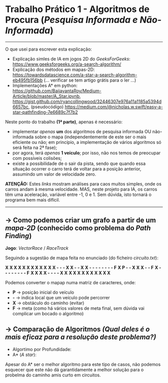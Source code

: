 # Trabalho Prático 1 - Algoritmos de Procura (_Pesquisa Informada e Não-Informada_)
----------------------------------

O que usei para escrever esta explicação:
- Explicação simles de IA em jogos 2D do _GeeksForGeeks_: https://www.geeksforgeeks.org/a-search-algorithm/
- Explicação dos métodos em mapas-2D: https://towardsdatascience.com/a-star-a-search-algorithm-eb495fb156bb (... verificar se tem artigo grátis para o ler ...)
- Implementações A* em python: https://github.com/BaijayantaRoy/Medium-Article/blob/master/A_Star.ipynb, https://gist.github.com/ryancollingwood/32446307e976a11a1185a5394d6657bc, (pseudocódigo) https://medium.com/@nicholas.w.swift/easy-a-star-pathfinding-7e6689c7f7b2

Neste ponto do trabalho __(1ª parte)__, apenas é necessário:
- implementar _apenas_ __um__ dos algoritmos de pesquisa informada OU não-informada sobre o mapa (independentemente de este ser o mais eficiente ou não; em princípio, a implementação de vários algoritmos só será feita na 2ª fase);
- por agora, terá _apenas_ __1 veículo__; por isso, não nos temos de preocupar com possíveis colisões;
- existe a possibilidade de o sair da pista, sendo que quando essa situação ocorrer o carro terá de voltar para a posição anterior, assumindo um valor de velocidade zero.

__ATENÇÃO:__ Estes _links_ mostram análises para caos muitos simples, onde os carros andam à mesma velocidade. MAS, neste projeto para IA, os carros têm uma aceleração, variável entre -1, 0 e 1. Sem dúvida, isto tornará o programa bem mais difícil.

-----------------------------

## -> Como podemos criar um grafo a partir de um _mapa-2D_ (conhecido como problema do _Path Finding_)

__Jogo__: _VectorRace_ / _RaceTrack_

Seguindo a sugestão de mapa feita no enunciado (do ficheiro _circuito.txt_):

__X X X X X X X X X X__
__X X - - - X X - - X__
__X - - - - - - - - F__
__X P - - X X X - - F__
__X - - - - - - - - F__
__X X X X - - - - X X__
__X X X X X X X X X X__

Podemos converter o mapap numa matriz de caracteres, onde:
- __P__ -> posição inicial do veículo
- __-__ -> indica local que um veículo pode percorrer
- __X__ -> obstáculo do caminho (evitar) 
- __F__ -> meta (como há vários valores de meta final, sem dúvida vai complicar um bocado o algoritmo)

## -> Comparação de Algoritmos _(Qual deles é o mais eficaz para a resolução deste problema?)_

- Algortimo por Profundidade:
- A* (_A star_):

Apesar do A* ser o melhor algoritmo para este tipo de casos, não podemos esquecer que este não dá garantidamente a melhor solução para o probelma do caminho amis curto em circuitos.
